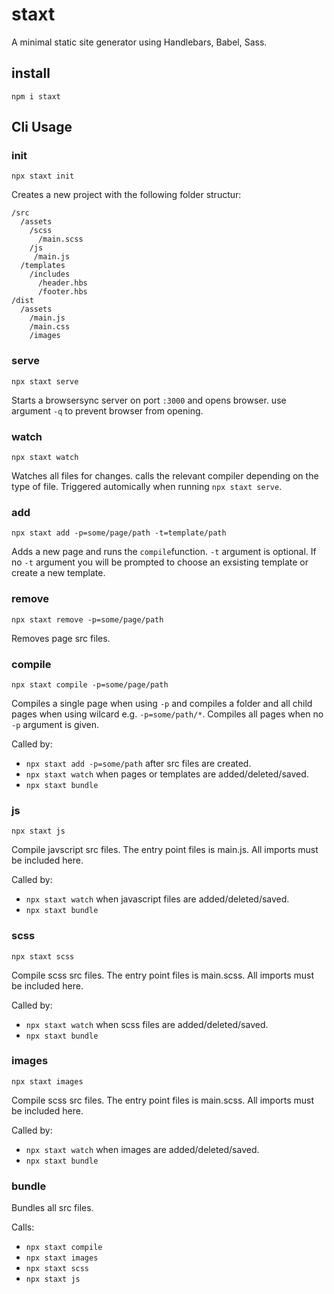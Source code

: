 # staxt
A minimal static site generator using Handlebars, Babel, Sass.

## install
```
npm i staxt
```

## Cli Usage
### init
```
npx staxt init
```
Creates a new project with the following folder structur:
```
/src
  /assets
    /scss
      /main.scss
    /js
     /main.js
  /templates
    /includes
      /header.hbs
      /footer.hbs
/dist
  /assets
    /main.js
    /main.css
    /images
```

### serve
```
npx staxt serve
```
Starts a browsersync server on port ```:3000```  and opens browser. use argument ```-q``` to prevent browser from opening.

### watch
```
npx staxt watch
```

Watches all files for changes. calls the relevant compiler depending on the type of file. Triggered automically when running ```npx staxt serve```.

### add 
```npx staxt add -p=some/page/path -t=template/path```

Adds a new page and runs the ```compile```function. ```-t``` argument is optional. If no ```-t``` argument you will be prompted to choose an exsisting template or create a new template.

### remove
```npx staxt remove -p=some/page/path```

Removes page src files.

### compile
```npx staxt compile -p=some/page/path```

Compiles a single page when using ```-p``` and compiles a folder and all child pages when using wilcard e.g. ```-p=some/path/*```. Compiles all pages when no ```-p``` argument is given.

Called by:
- ```npx staxt add -p=some/path``` after src files are created.
- ```npx staxt watch``` when pages or templates are added/deleted/saved.
- ```npx staxt bundle```

### js
```npx staxt js```

Compile javscript src files. The entry point files is main.js. All imports must be included here.

Called by:
- ```npx staxt watch``` when javascript files are added/deleted/saved.
- ```npx staxt bundle```

### scss
```npx staxt scss```

Compile scss src files. The entry point files is main.scss. All imports must be included here.

Called by:
- ```npx staxt watch``` when scss files are added/deleted/saved.
- ```npx staxt bundle```

### images
```npx staxt images```

Compile scss src files. The entry point files is main.scss. All imports must be included here.

Called by:
- ```npx staxt watch``` when images are added/deleted/saved.
- ```npx staxt bundle```

### bundle
Bundles all src files. 

Calls:
- ```npx staxt compile```
- ```npx staxt images```
- ```npx staxt scss```
- ```npx staxt js```
